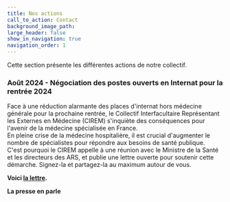 ```yaml
---
title: Nos actions
call_to_action: Contact
background_image_path:
large_header: false
show_in_navigation: true
navigation_order: 1
---
```


Cette section présente les différentes actions de notre collectif.

### Août 2024 - Négociation des postes ouverts en Internat pour la rentrée 2024

Face à une réduction alarmante des places d'internat hors médecine générale pour la prochaine rentrée, le Collectif Interfacultaire Représentant les Externes en Médecine (CIREM) s'inquiète des conséquences pour l'avenir de la médecine spécialisée en France.   
En pleine crise de la médecine hospitalière, il est crucial d'augmenter le nombre de spécialistes pour répondre aux besoins de santé publique.   
C'est pourquoi le CIREM appelle à une réunion avec le Ministre de la Santé et les directeurs des ARS, et publie une lettre ouverte pour soutenir cette démarche. Signez-la et partagez-la au maximum autour de vous.

**Voici [la lettre](https://ciremwebsite.github.io/lettre_ouverte/).**

**La presse en parle**


<html lang="en">
<head>
    <meta charset="UTF-8">
    <meta name="viewport" content="width=device-width, initial-scale=1.0">
    <title>Accordéon Exemple</title>
    <style>
        .accordion {
            background-color: #eee;
            color: #444;
            cursor: pointer;
            padding: 18px;
            width: 100%;
            border: none;
            text-align: left;
            outline: none;
            font-size: 15px;
            transition: 0.4s;
        }

        .active, .accordion:hover {
            background-color: #ccc;
        }

        .accordion:after {
            content: '\002B'; /* Unicode character for "plus" sign (+) */
            color: #777;
            font-weight: bold;
            float: right;
            margin-left: 5px;
        }

        .active:after {
            content: "\2212"; /* Unicode character for "minus" sign (-) */
        }

        .panel {
            padding: 0 18px;
            background-color: white;
            max-height: 0;
            overflow: hidden;
            transition: max-height 0.2s ease-out;
        }
    </style>
</head>
<body>

#### la presse en parle

<button class="accordion">Édition 2024-2025</button>
<div class="panel">
  <a href="#">Le Figaro</a>
</div>

<button class="accordion">En dev</button>
<div class="panel">
  <p>ddd.</p>
</div>

<button class="accordion">En dev</button>
<div class="panel">
  <p>En dev.</p>
</div>

<button class="accordion">En dev</button>
<div class="panel">
  <p>En dev.</p>
</div>

<button class="accordion">En dev</button>
<div class="panel">
  <p>En dev.</p>
</div>

<button class="accordion">En dev</button>
<div class="panel">
  <p>En dev.</p>
</div>

<button class="accordion">En dev</button>
<div class="panel">
  <p>En dev.</p>
</div>

<button class="accordion">En dev</button>
<div class="panel">
  <p>En dev.</p>
</div>

<button class="accordion">BFM TV</button>
<div class="panel">
  <p> < a href="https://www.bfmtv.com/politique/philippe-juvin-depute-droite-republicaine-et-chef-du-service-des-urgences-notre-systeme-de-formation-des-medecins-n-est-pas-adapte-en-quantite_VN-202408170083.html?fbclid=IwY2xjawEtUXBleHRuA2FlbQIxMAABHTYU7oJsw4bSL_bDsJojiU_ntf5ZOg1oK5fRCfSbhhYR8yFdenIxR5LkIQ_aem_knv7EVPuP6VMKGFFcV3oIQ" > Interview de Philippe Juvine, député et chef du service des urgences < /a > </p>
</div>

<script>
    var acc = document.getElementsByClassName("accordion");
    var i;

    for (i = 0; i < acc.length; i++) {
        acc[i].addEventListener("click", function() {
            this.classList.toggle("active");
            var panel = this.nextElementSibling;
            if (panel.style.maxHeight) {
                panel.style.maxHeight = null;
            } else {
                panel.style.maxHeight = panel.scrollHeight + "px";
            } 
        });
    }
</script>

</body>
</html>

### Juin 2024 - Héritage du CIRE

Le CIREM est l'héritage du CIRE, collectif formé en mars 2024 afin de faire valoir les droits des étudiants en sixième année de médecine. Pendant son existence, le CIRE a mené plusieurs projets. Vous pouvez retrouver l'ensemble des documents liés aux actions du CIRE [ici](https://ciremwebsite.github.io/ressources/ressources/).
